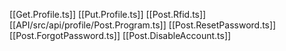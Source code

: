 [[Get.Profile.ts]]
[[Put.Profile.ts]]
[[Post.Rfid.ts]]
[[API/src/api/profile/Post.Program.ts]]
[[Post.ResetPassword.ts]]
[[Post.ForgotPassword.ts]]
[[Post.DisableAccount.ts]]
